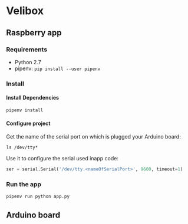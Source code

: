 # Velibox

## Raspberry app

### Requirements

- Python 2.7
- pipenv: `pip install --user pipenv`

### Install

#### Install Dependencies
```bash
pipenv install
```
#### Configure project

Get the name of the serial port on which is plugged your Arduino board:
```
ls /dev/tty*
```

Use it to configure the serial used inapp code:
```python
ser = serial.Serial('/dev/tty.<nameOfSerialPort>', 9600, timeout=1)
```

### Run the app

```bash
pipenv run python app.py
```

## Arduino board
